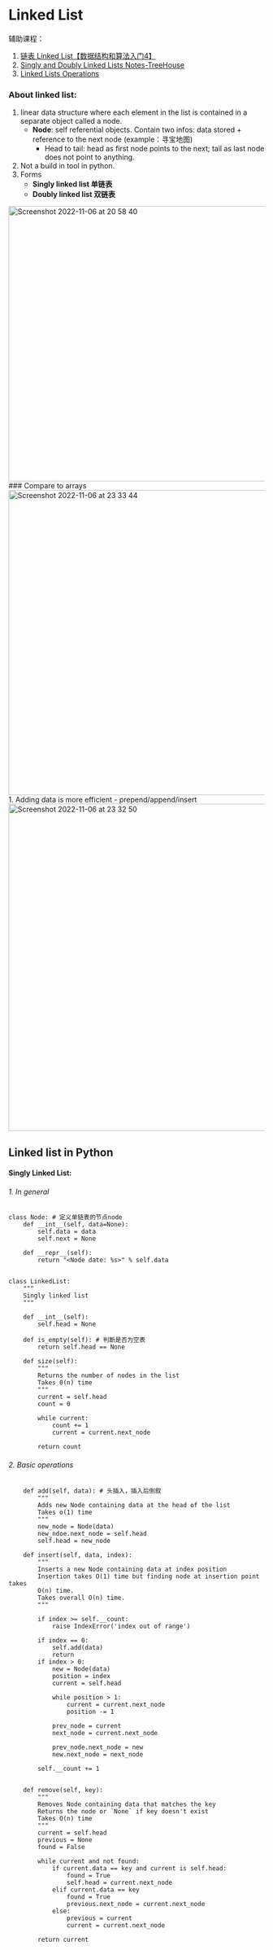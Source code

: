 # Linked List
辅助课程：
1. [链表 Linked List【数据结构和算法入门4】](https://www.bilibili.com/video/BV1rE411g788/?spm_id_from=333.337.search-card.all.click&vd_source=44f1c1dde1ba80d40cfa333db0f6fc7a)
2. [Singly and Doubly Linked Lists Notes-TreeHouse](https://teamtreehouse.com/library/introduction-to-data-structures/singly-and-doubly-linked-lists)
3. [Linked Lists Operations](https://teamtreehouse.com/library/introduction-to-data-structures/linked-lists-operations)
### About linked list:
1. linear data structure where each element in the list is contained in a separate object called a node.
   - **Node**: self referential objects. Contain two infos: data stored + reference to the next node (example：寻宝地图)
     - Head to tail: head as first node points to the next; tail as last node does not point to anything.
2. Not a build in tool in python.
3. Forms
   - **Singly linked list 单链表**
   - **Doubly linked list 双链表**
 <img width="541" alt="Screenshot 2022-11-06 at 20 58 40" src="https://user-images.githubusercontent.com/111238960/200194837-f8faaba1-ada4-4a70-96a8-d609373f3f6e.png">
### Compare to arrays
<img width="600" alt="Screenshot 2022-11-06 at 23 33 44" src="https://user-images.githubusercontent.com/111238960/200201555-62de7647-254f-4ca1-b056-5f475b849323.png">
1. Adding data is more efficient
   - prepend/append/insert
<img width="643" alt="Screenshot 2022-11-06 at 23 32 50" src="https://user-images.githubusercontent.com/111238960/200201499-8dad7f10-9572-445d-aa9e-9143fade3d71.png">


## Linked list in Python
#### Singly Linked List:
###### 1. In general
```Shell
class Node: # 定义单链表的节点node
    def __int__(self, data=None):
        self.data = data
        self.next = None

    def __repr__(self):
        return "<Node date: %s>" % self.data


class LinkedList:
    """
    Singly linked list
    """

    def __int__(self):
        self.head = None

    def is_empty(self): # 判断是否为空表
        return self.head == None

    def size(self):
        """
        Returns the number of nodes in the list
        Takes 0(n) time
        """
        current = self.head
        count = 0

        while current:
            count += 1
            current = current.next_node

        return count
```
###### 2. Basic operations
```Shell
    def add(self, data): # 头插入，插入后倒叙
        """
        Adds new Node containing data at the head of the list
        Takes o(1) time
        """
        new_node = Node(data)
        new_ndoe.next_node = self.head
        self.head = new_node

    def insert(self, data, index):
        """
        Inserts a new Node containing data at index position
        Insertion takes O(1) time but finding node at insertion point takes
        O(n) time.
        Takes overall O(n) time.
        """

        if index >= self.__count:
            raise IndexError('index out of range')

        if index == 0:
            self.add(data)
            return
        if index > 0:
            new = Node(data)
            position = index
            current = self.head

            while position > 1:
                current = current.next_node
                position -= 1

            prev_node = current
            next_node = current.next_node

            prev_node.next_node = new
            new.next_node = next_node

        self.__count += 1


    def remove(self, key):
        """
        Removes Node containing data that matches the key
        Returns the node or `None` if key doesn't exist
        Takes O(n) time
        """
        current = self.head
        previous = None
        found = False

        while current and not found:
            if current.data == key and current is self.head:
                found = True
                self.head = current.next_node
            elif current.data == key
                found = True
                previous.next_node = current.next_node
            else:
                previous = current
                current = current.next_node

        return current
```
